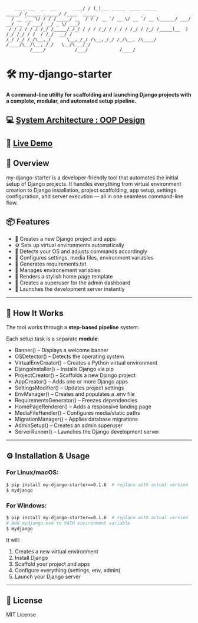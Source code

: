 ```console
   ____ ___  __  __      ____/ / (_)___ _____  ____ _____        _____/ /_____ ______/ /____  _____
  / __ `__ \/ / / /_____/ __  / / / __ `/ __ \/ __ `/ __ \______/ ___/ __/ __ `/ ___/ __/ _ \/ ___/
 / / / / / / /_/ /_____/ /_/ / / / /_/ / / / / /_/ / /_/ /_____(__  ) /_/ /_/ / /  / /_/  __/ /    
/_/ /_/ /_/\__,_/      \__,_/_/ /\__,_/_/ /_/\__, /\____/     /____/\__/\__,_/_/   \__/\___/_/     
         /____/           /___/            /____/
```

# 🛠️ my-django-starter

**A command-line utility for scaffolding and launching Django projects with a complete, modular, and automated setup pipeline.**



## 💻 [System Architecture : OOP Design](https://lucid.app/lucidchart/05ef5f18-8771-4bf5-98f9-a02179d64d49/edit?invitationId=inv_f47c4113-0103-46fb-a9a3-599e8f7245c8&page=0_0#)


## 🎥 [Live Demo](https://youtu.be/qYoUna9-jEw)

## 🚀 Overview

my-django-starter is a developer-friendly tool that automates the initial setup of Django projects. It handles everything from virtual environment creation to Django installation, project scaffolding, app setup, settings configuration, and server execution — all in one seamless command-line flow.



## 📦 Features

- 📁 Creates a new Django project and apps
- ⚙️ Sets up virtual environments automatically
- 🧪 Detects your OS and adjusts commands accordingly
- 📝 Configures settings, media files, environment variables
- 📄 Generates requirements.txt
- 📄 Manages environement variables
- 🧙 Renders a stylish home page template
- 👤 Creates a superuser for the admin dashboard
- 🚀 Launches the development server instantly

---

## 🔧 How It Works

The tool works through a **step-based pipeline** system:

Each setup task is a separate **module**:
- Banner() – Displays a welcome banner  
- OSDetector() – Detects the operating system  
- VirtualEnvCreator() – Creates a Python virtual environment  
- DjangoInstaller() – Installs Django via pip  
- ProjectCreator() – Scaffolds a new Django project  
- AppCreator() – Adds one or more Django apps  
- SettingsModifier() – Updates project settings  
- EnvManager() – Creates and populates a .env file  
- RequirementsGenerator() – Freezes dependencies  
- HomePageRenderer() – Adds a responsive landing page  
- MediaFileHandler() – Configures media/static paths  
- MigrationManager() – Applies database migrations  
- AdminSetup() – Creates an admin superuser  
- ServerRunner() – Launches the Django development server  

---

## ⚙️ Installation & Usage

### For Linux/macOS:
```bash
$ pip install my-django-starter==0.1.6  # replace with actual version
$ mydjango
```


### For Windows:
```bash
$ pip install my-django-starter==0.1.6  # replace with actual version
# Add mydjango.exe to PATH environment variable
$ mydjango
```



It will:

1. Creates a new virtual environment  
2. Install Django  
3. Scaffold your project and apps  
4. Configure everything (settings, env, admin)  
5. Launch your Django server  

---

## 📜 License

MIT License
